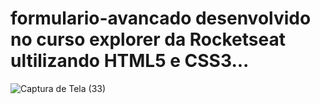 # formulario-avancado desenvolvido no curso explorer da Rocketseat ultilizando HTML5 e CSS3...

![Captura de Tela (33)](https://github.com/dantascrispim/formulario-avancado/assets/114705745/a218d0cb-c79c-4bac-8c81-556451b7859b)
